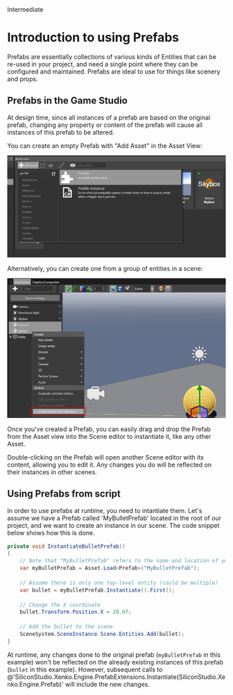 <div class="doc-incomplete"/>
<span class="label label-doc-level">Intermediate</span>


# Introduction to using Prefabs

Prefabs are essentially collections of various kinds of Entities that can be re-used in your project, and need a single point where they can be configured and maintained. Prefabs are ideal to use for things like scenery and props.

## Prefabs in the Game Studio

At design time, since all instances of a prefab are based on the original prefab, changing any property or content of the prefab will cause all instances of this prefab to be altered.

You can create an empty Prefab with "Add Asset" in the Asset View:

![media/create-new-prefab.png](media/create-new-prefab.png)

Alternatively, you can create one from a group of entities in a scene:

![media/create-prefab-from-selection.png](media/create-prefab-from-selection.png)

Once you've created a Prefab, you can easily drag and drop the Prefab from the Asset view into the Scene editor to instantiate it, like any other Asset.

Double-clicking on the Prefab will open another Scene editor with its content, allowing you to edit it. Any changes you do will be reflected on their instances in other scenes.

## Using Prefabs from script

In order to use prefabs at runtime, you need to intantiate them. Let's assume we have a Prefab called 'MyBulletPrefab' located in the root of our project, and we want to create an instance in our scene. The code snippet below shows how this is done.

````cs
private void InstantiateBulletPrefab()
{
    // Note that "MyBulletPrefab" refers to the name and location of your prefab Asset
    var myBulletPrefab = Asset.Load<Prefab>("MyBulletPrefab");
    
    // Assume there is only one top-level entity (could be multiple)
    var bullet = myBulletPrefab.Instantiate().First();

    // Change the X coordinate
    bullet.Transform.Position.X = 20.0f;
    
    // Add the bullet to the scene
    SceneSystem.SceneInstance.Scene.Entities.Add(bullet);
}
````

At runtime, any changes done to the original prefab (`myBulletPrefab` in this example) won't be reflected on the already existing instances of this prefab (`bullet` in this example). However, subsequent calls to @'SiliconStudio.Xenko.Engine.PrefabExtensions.Instantiate(SiliconStudio.Xenko.Engine.Prefab)' will include the new changes.